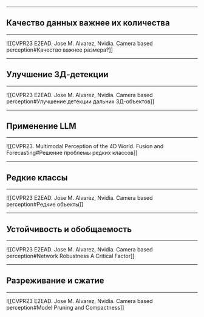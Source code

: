 
---

## Качество данных важнее их количества
---
![[CVPR23 E2EAD. Jose M. Alvarez, Nvidia. Сamera based perception#Качество важнее размера?]]

---

## Улучшение 3Д-детекции
---
![[CVPR23 E2EAD. Jose M. Alvarez, Nvidia. Сamera based perception#Улучшение детекции дальних 3Д-объектов]]

---
## Применение LLM

---
![[CVPR23. Multimodal Perception of the 4D World. Fusion and Forecasting#Решение проблемы редких классов]]

---
## Редкие классы

---
![[CVPR23 E2EAD. Jose M. Alvarez, Nvidia. Сamera based perception#Редкие объекты]]

---
## Устойчивость и обобщаемость

---
![[CVPR23 E2EAD. Jose M. Alvarez, Nvidia. Сamera based perception#Network Robustness A Critical Factor]]

---
## Разреживание и сжатие

---
![[CVPR23 E2EAD. Jose M. Alvarez, Nvidia. Сamera based perception#Model Pruning and Compactness]]